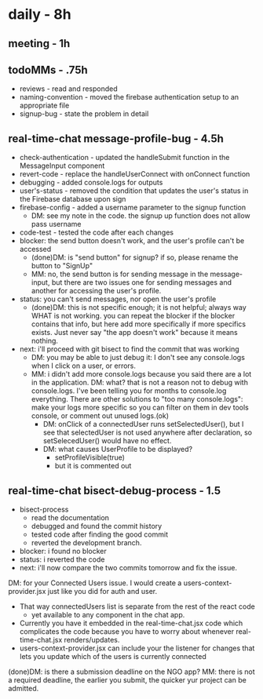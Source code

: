 # daily - 8h

## meeting - 1h

## todoMMs - .75h
* reviews - read and responded
* naming-convention - moved the firebase authentication setup to an appropriate file
* signup-bug - state the problem in detail

## real-time-chat message-profile-bug - 4.5h
* check-authentication - updated the handleSubmit function in the MessageInput component
* revert-code - replace the handleUserConnect with onConnect function
* debugging - added console.logs for outputs
* user's-status - removed the condition that updates the user's status in the Firebase database upon sign 
* firebase-config - added a username parameter to the signup function
  * DM: see my note in the code. the signup up function does not allow pass username
* code-test - tested the code after each changes
* blocker: the send button doesn't work, and the user's profile can't be accessed
  * (done)DM: is "send button" for signup? if so, please rename the button to "SignUp"
  * MM: no, the send button is for sending message in the message-input, but there are two issues one for sending messages and another for accessing the user's profile.
* status: you can't send messages, nor open the user's profile
  * (done)DM: this is not specific enough; it is not helpful; always way WHAT is not working. you can repeat the blocker if the blocker contains that info, but here add more specifically if more specifics exists. Just never say "the app doesn't work" because it means nothing.
* next: i'll proceed with git bisect to find the commit that was working
  * DM: you may be able to just debug it: I don't see any console.logs when I click on a user, or errors.
  * MM: i didn't add more console.logs because you said there are a lot in the application. DM: what? that is not a reason not to debug with console.logs. I've been telling you for months to console.log everything. There are other solutions to "too many console.logs": make your logs more specific so you can filter on them in dev tools console, or comment out unused logs.(ok)
    * DM: onClick of a connectedUser runs setSelectedUser(), but I see that selectedUser is not used anywhere after declaration, so setSelecedUser() would have no effect.
    * DM: what causes UserProfile to be displayed?
      * setProfileVisible(true)
      * but it is commented out


## real-time-chat bisect-debug-process - 1.5
* bisect-process
  * read the documentation 
  * debugged and found the commit history
  * tested code after finding the good commit
  * reverted the development branch.
* blocker: i found no blocker
* status: i reverted the code
* next: i'll now compare the two commits tomorrow and fix the issue.

DM: for your Connected Users issue. I would create a users-context-provider.jsx just like you did for auth and user. 
* That way connectedUsers list is separate from the rest of the react code 
  * yet available to any component in the chat app.
* Currently you have it embedded in the real-time-chat.jsx code which complicates the code because you have to worry about whenever real-time-chat.jsx renders/updates. 
* users-context-provider.jsx can include your the listener for changes that lets you update which of the users is currently connected

(done)DM: is there a submission deadline on the NGO app? MM: there is not a required deadline, the earlier you submit, the quicker yur project can be admitted.
